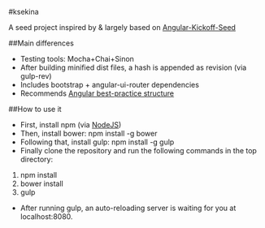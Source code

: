 #ksekina

A seed project inspired by & largely based on [Angular-Kickoff-Seed](https://github.com/marcelinhov2/angular-kickoff)

##Main differences
* Testing tools: Mocha+Chai+Sinon
* After building minified dist files, a hash is appended as revision (via gulp-rev)
* Includes bootstrap + angular-ui-router dependencies
* Recommends [Angular best-practice structure](https://docs.google.com/document/d/1XXMvReO8-Awi1EZXAXS4PzDzdNvV6pGcuaF4Q9821Es/mobilebasic?pli=1)

##How to use it
* First, install npm (via [NodeJS](http://nodejs.org/))
* Then, install bower:
	npm install -g bower
* Following that, install gulp:
	npm install -g gulp
* Finally clone the repository and run the following commands in the top directory:
1. npm install
2. bower install
3. gulp
* After running gulp, an auto-reloading server is waiting for you at localhost:8080.

